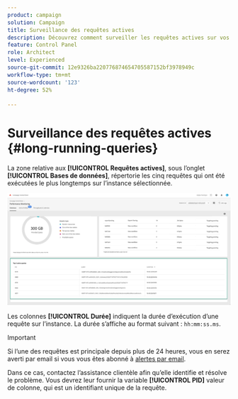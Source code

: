 ```yaml
---
product: campaign
solution: Campaign
title: Surveillance des requêtes actives
description: Découvrez comment surveiller les requêtes actives sur vos instances Campaign dans le panneau de contrôle.
feature: Control Panel
role: Architect
level: Experienced
source-git-commit: 12e9326ba220776874654705587152bf3978949c
workflow-type: tm+mt
source-wordcount: '123'
ht-degree: 52%

---
```


# Surveillance des requêtes actives {#long-running-queries}

La zone relative aux **[!UICONTROL Requêtes actives]**, sous l’onglet **[!UICONTROL Bases de données]**, répertorie les cinq requêtes qui ont été exécutées le plus longtemps sur l’instance sélectionnée.

![](assets/active-queries.png)

Les colonnes **[!UICONTROL Durée]** indiquent la durée d’exécution d’une requête sur l’instance. La durée s’affiche au format suivant : `hh:mm:ss.ms`.

>[!IMPORTANT]
>
>Si l’une des requêtes est principale depuis plus de 24 heures, vous en serez averti par email si vous vous êtes abonné à [alertes par email](email-alerting.md).
>
>Dans ce cas, contactez l’assistance clientèle afin qu’elle identifie et résolve le problème. Vous devrez leur fournir la variable **[!UICONTROL PID]** valeur de colonne, qui est un identifiant unique de la requête.
